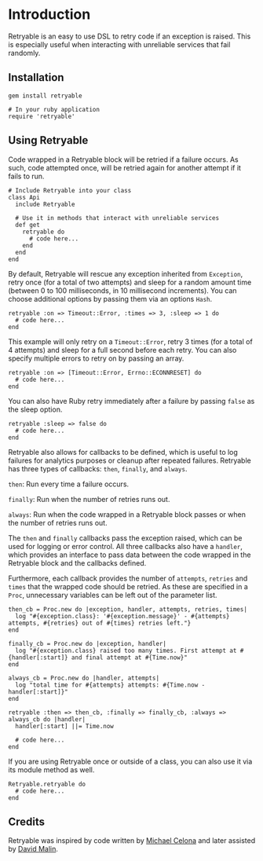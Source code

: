Introduction
============

Retryable is an easy to use DSL to retry code if an exception is raised.  This is especially useful when interacting with unreliable services that fail randomly.

Installation
------------

    gem install retryable

    # In your ruby application
    require 'retryable'

Using Retryable
---------------

Code wrapped in a Retryable block will be retried if a failure occurs.  As such, code attempted once, will be retried again for another attempt if it fails to run.

    # Include Retryable into your class
    class Api
      include Retryable

      # Use it in methods that interact with unreliable services
      def get
        retryable do
          # code here...
        end
      end
    end

By default, Retryable will rescue any exception inherited from `Exception`, retry once (for a total of two attempts) and sleep for a random amount time (between 0 to 100 milliseconds, in 10 millisecond increments).  You can choose additional options by passing them via an options `Hash`.

    retryable :on => Timeout::Error, :times => 3, :sleep => 1 do
      # code here...
    end

This example will only retry on a `Timeout::Error`, retry 3 times (for a total of 4 attempts) and sleep for a full second before each retry.  You can also specify multiple errors to retry on by passing an array.

    retryable :on => [Timeout::Error, Errno::ECONNRESET] do
      # code here...
    end

You can also have Ruby retry immediately after a failure by passing `false` as the sleep option.

    retryable :sleep => false do
      # code here...
    end

Retryable also allows for callbacks to be defined, which is useful to log failures for analytics purposes or cleanup after repeated failures.  Retryable has three types of callbacks: `then`, `finally`, and `always`.

`then`: Run every time a failure occurs.

`finally`: Run when the number of retries runs out.

`always`: Run when the code wrapped in a Retryable block passes or when the number of retries runs out.

The `then` and `finally` callbacks pass the exception raised, which can be used for logging or error control.  All three callbacks also have a `handler`, which provides an interface to pass data between the code wrapped in the Retryable block and the callbacks defined.

Furthermore, each callback provides the number of `attempts`, `retries` and `times` that the wrapped code should be retried.  As these are specified in a `Proc`, unnecessary variables can be left out of the parameter list.

    then_cb = Proc.new do |exception, handler, attempts, retries, times|
      log "#{exception.class}: '#{exception.message}' - #{attempts} attempts, #{retries} out of #{times} retries left."}
    end

    finally_cb = Proc.new do |exception, handler|
      log "#{exception.class} raised too many times. First attempt at #{handler[:start]} and final attempt at #{Time.now}"
    end

    always_cb = Proc.new do |handler, attempts|
      log "total time for #{attempts} attempts: #{Time.now - handler[:start]}"
    end

    retryable :then => then_cb, :finally => finally_cb, :always => always_cb do |handler|
      handler[:start] ||= Time.now

      # code here...
    end

If you are using Retryable once or outside of a class, you can also use it via its module method as well.

    Retryable.retryable do
      # code here...
    end

Credits
-------

Retryable was inspired by code written by [Michael Celona](http://github.com/mcelona) and later assisted by [David Malin](http://github.com/dmalin).
